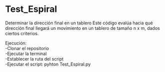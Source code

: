 # Test_Espiral
Determinar la dirección final en un tablero
Este código evalúa hacia qué dirección final llegará un movimiento en un tablero de tamaño n x m, dados ciertos criterios.  

Ejecución:  
-Clonar el repositorio  
-Ejecutar la terminal  
-Establecer la ruta del script  
-Ejecutar el script: pyhton Test_Espiral.py  
